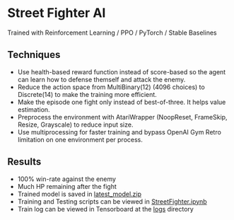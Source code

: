 # Street Fighter AI
Trained with Reinforcement Learning / PPO / PyTorch / Stable Baselines

## Techniques
- Use health-based reward function instead of score-based so the agent can learn how to defense themself and attack the enemy.
- Reduce the action space from MultiBinary(12) (4096 choices) to Discrete(14) to make the training more efficient.
- Make the episode one fight only instead of best-of-three. It helps value estimation.
- Preprocess the environment with AtariWrapper (NoopReset, FrameSkip, Resize, Grayscale) to reduce input size.
- Use multiprocessing for faster training and bypass OpenAI Gym Retro limitation on one environment per process.

## Results
- 100% win-rate against the enemy
- Much HP remaining after the fight
- Trained model is saved in [latest_model.zip](latest_model.zip)
- Training and Testing scripts can be viewed in [StreetFighter.ipynb](StreetFighter.ipynb)
- Train log can be viewed in Tensorboard at the [logs](logs) directory
